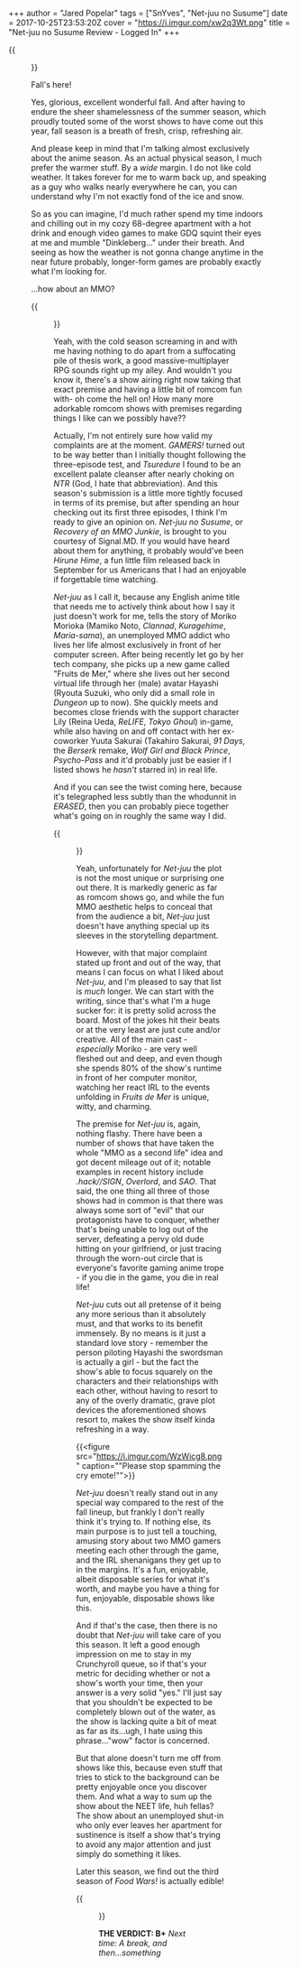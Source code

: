 +++
author = "Jared Popelar"
tags = ["SnYves", "Net-juu no Susume"]
date = 2017-10-25T23:53:20Z
cover = "https://i.imgur.com/xw2q3Wt.png"
title = "Net-juu no Susume Review - Logged In"
+++


{{<figure src="https://i.imgur.com/ogJfyqr.png">}}

Fall's here!

Yes, glorious, excellent wonderful fall. And after having to endure the sheer shamelessness of the summer season, which proudly touted some of the worst shows to have come out this year, fall season is a breath of fresh, crisp, refreshing air. 

And please keep in mind that I'm talking almost exclusively about the anime season. As an actual physical season, I much prefer the warmer stuff. By a *wide* margin. I do not like cold weather. It takes forever for me to warm back up, and speaking as a guy who walks nearly everywhere he can, you can understand why I'm not exactly fond of the ice and snow. 

So as you can imagine, I'd much rather spend my time indoors and chilling out in my cozy 68-degree apartment with a hot drink and enough video games to make GDQ squint their eyes at me and mumble "Dinkleberg..." under their breath. And seeing as how the weather is not gonna change anytime in the near future probably, longer-form games are probably exactly what I'm looking for. 

...how about an MMO?

{{<figure src="https://i.imgur.com/1VqtPV2.png" caption="Amen.">}}


Yeah, with the cold season screaming in and with me having nothing to do apart from a suffocating pile of thesis work, a good massive-multiplayer RPG sounds right up my alley. And wouldn't you know it, there's a show airing right now taking that exact premise and having a little bit of romcom fun with- oh come the hell on! How many more adorkable romcom shows with premises regarding things I like can we possibly have?? 

Actually, I'm not entirely sure how valid my complaints are at the moment. *GAMERS!* turned out to be way better than I initially thought following the three-episode test, and *Tsuredure* I found to be an excellent palate cleanser after nearly choking on *NTR* (God, I hate that abbreviation). And this season's submission is a little more tightly focused in terms of its premise, but after spending an hour checking out its first three episodes, I think I'm ready to give an opinion on. *Net-juu no Susume*, or *Recovery of an MMO Junkie*, is brought to you courtesy of Signal.MD. If you would have heard about them for anything, it probably would've been *Hirune Hime*, a fun little film released back in September for us Americans that I had an enjoyable if forgettable time watching. 

*Net-juu* as I call it, because any English anime title that needs me to actively think about how I say it just doesn't work for me, tells the story of Moriko Morioka (Mamiko Noto, *Clannad*, *Kuragehime*, *Maria-sama*), an unemployed MMO addict who lives her life almost exclusively in front of her computer screen. After being recently let go by her tech company, she picks up a new game called "Fruits de Mer," where she lives out her second virtual life through her (male) avatar Hayashi (Ryouta Suzuki, who only did a small role in *Dungeon* up to now). She quickly meets and becomes close friends with the support character Lily (Reina Ueda, *ReLIFE*, *Tokyo Ghoul*) in-game, while also having on and off contact with her ex-coworker Yuuta Sakurai (Takahiro Sakurai, *91 Days*, the *Berserk* remake, *Wolf Girl and Black Prince*, *Psycho-Pass* and it'd probably just be easier if I listed shows he *hasn't* starred in) in real life. 

And if you can see the twist coming here, because it's telegraphed less subtly than the whodunnit in *ERASED*, then you can probably piece together what's going on in roughly the same way I did.

{{<figure src="https://i.imgur.com/d19Ch9M.png" caption="Those are names...">}}


Yeah, unfortunately for *Net-juu* the plot is not the most unique or surprising one out there. It is markedly generic as far as romcom shows go, and while the fun MMO aesthetic helps to conceal that from the audience a bit, *Net-juu* just doesn't have anything special up its sleeves in the storytelling department. 

However, with that major complaint stated up front and out of the way, that means I can focus on what I liked about *Net-juu*, and I'm pleased to say that list is *much* longer. We can start with the writing, since that's what I'm a huge sucker for: it is pretty solid across the board. Most of the jokes hit their beats or at the very least are just cute and/or creative. All of the main cast - *especially* Moriko - are very well fleshed out and deep, and even though she spends 80% of the show's runtime in front of her computer monitor, watching her react IRL to the events unfolding in *Fruits de Mer* is unique, witty, and charming.

The premise for *Net-juu* is, again, nothing flashy. There have been a number of shows that have taken the whole "MMO as a second life" idea and got decent mileage out of it; notable examples in recent history include *.hack//SIGN*, *Overlord*, and *SAO*. That said, the one thing all three of those shows had in common is that there was always some sort of "evil" that our protagonists have to conquer, whether that's being unable to log out of the server, defeating a pervy old dude hitting on your girlfriend, or just tracing through the worn-out circle that is everyone's favorite gaming anime trope - if you die in the game, you die in real life! 

*Net-juu* cuts out all pretense of it being any more serious than it absolutely must, and that works to its benefit immensely. By no means is it just a standard love story - remember the person piloting Hayashi the swordsman is actually a girl - but the fact the show's able to focus squarely on the characters and their relationships with each other, without having to resort to any of the overly dramatic, grave plot devices the aforementioned shows resort to, makes the show itself kinda refreshing in a way. 

{{<figure src="https://i.imgur.com/WzWicg8.png" caption="\"Please stop spamming the cry emote!\"">}}


*Net-juu* doesn't really stand out in any special way compared to the rest of the fall lineup, but frankly I don't really think it's trying to. If nothing else, its main purpose is to just tell a touching, amusing story about two MMO gamers meeting each other through the game, and the IRL shenanigans they get up to in the margins. It's a fun, enjoyable, albeit disposable series for what it's worth, and maybe you have a thing for fun, enjoyable, disposable shows like this. 

And if that's the case, then there is no doubt that *Net-juu* will take care of you this season. It left a good enough impression on me to stay in my Crunchyroll queue, so if that's your metric for deciding whether or not a show's worth your time, then your answer is a very solid "yes." I'll just say that you shouldn't be expected to be completely blown out of the water, as the show is lacking quite a bit of meat as far as its...ugh, I hate using this phrase..."wow" factor is concerned. 

But that alone doesn't turn me off from shows like this, because even stuff that tries to stick to the background can be pretty enjoyable once you discover them. And what a way to sum up the show about the NEET life, huh fellas? The show about an unemployed shut-in who only ever leaves her apartment for sustinence is itself a show that's trying to avoid any major attention and just simply do something it likes. 

Later this season, we find out the third season of *Food Wars!* is actually edible!

{{<figure src="https://i.imgur.com/VSjzfW4.png" caption="And that chest is a mimic too.">}}


**THE VERDICT: B+**
*Next time: A break, and then...something*

